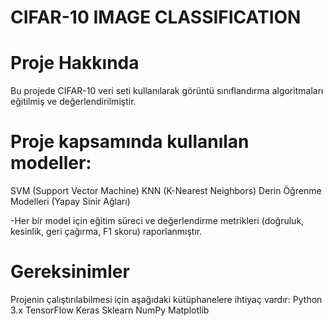 # CIFAR-10 IMAGE CLASSIFICATION

# Proje Hakkında
Bu projede CIFAR-10 veri seti kullanılarak görüntü sınıflandırma algoritmaları eğitilmiş ve değerlendirilmiştir. 

# Proje kapsamında kullanılan modeller:
SVM (Support Vector Machine)
KNN (K-Nearest Neighbors)
Derin Öğrenme Modelleri (Yapay Sinir Ağları)

-Her bir model için eğitim süreci ve değerlendirme metrikleri (doğruluk, kesinlik, geri çağırma, F1 skoru) raporlanmıştır.

# Gereksinimler

Projenin çalıştırılabilmesi için aşağıdaki kütüphanelere ihtiyaç vardır:
Python 3.x
TensorFlow
Keras
Sklearn
NumPy
Matplotlib

